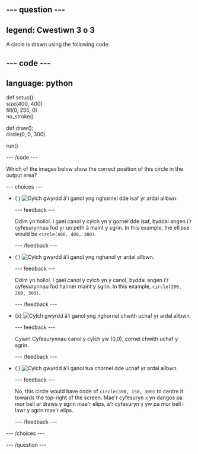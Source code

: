 
--- question ---
---
legend: Cwestiwn 3 o 3
---

A circle is drawn using the following code:

--- code ---
---
language: python
---

def setup():   
size(400, 400)   
fill(0, 255, 0)   
no_stroke()

def draw():   
circle(0, 0, 300)

run()

--- /code ---

Which of the images below show the correct position of this circle in the output area?

--- choices ---

- ( ) ![Cylch gwyrdd â'i ganol yng nghornel dde isaf yr ardal allbwn.](images/bottom-right.png)

  --- feedback ---

  Ddim yn hollol. I gael canol y cylch yn y gornel dde isaf, byddai angen i'r cyfesurynnau fod yr un peth â maint y sgrin. In this example, the ellipse would be `circle(400, 400, 300)`.

  --- /feedback ---

- ( ) ![Cylch gwyrdd â'i ganol yng nghanol yr ardal allbwn.](images/centre.png)

  --- feedback ---

  Ddim yn hollol. I gael canol y cylch yn y canol, byddai angen i'r cyfesurynnau fod hanner maint y sgrin. In this example, `circle(200, 200, 300)`.

  --- /feedback ---

- (x) ![Cylch gwyrdd â'i ganol yng nghornel chwith uchaf yr ardal allbwn.](images/top-left.png)

  --- feedback ---

  Cywir! Cyfesurynnau canol y cylch yw (0,0), cornel chwith uchaf y sgrin.

  --- /feedback ---

- ( ) ![Cylch gwyrdd â'i ganol tua chornel dde uchaf yr ardal allbwn.](images/random-side.png)

  --- feedback ---

  No, this circle would have code of `circle(350, 150, 300)` to centre it towards the top-right of the screen. Mae'r cyfesuryn `x` yn dangos pa mor bell ar draws y sgrin mae'r elips, a'r cyfesuryn `y` yw pa mor bell i lawr y sgrin mae'r elips.

  --- /feedback ---

--- /choices ---

--- /question ---
